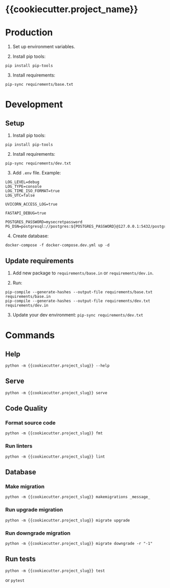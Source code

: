 # {{cookiecutter.project_name}}


# Production
1. Set up environment variables.

2. Install pip tools:
```
pip install pip-tools
```

3. Install requirements:
```
pip-sync requirements/base.txt
```


# Development
## Setup
1. Install pip tools:
```
pip install pip-tools
```

2. Install requirements:
```
pip-sync requirements/dev.txt
```

3. Add `.env` file. Example:
```
LOG_LEVEL=debug
LOG_TYPE=console
LOG_TIME_ISO_FORMAT=true
LOG_UTC=false

UVICORN_ACCESS_LOG=true

FASTAPI_DEBUG=true

POSTGRES_PASSWORD=mysecretpassword
PG_DSN=postgresql://postgres:${POSTGRES_PASSWORD}@127.0.0.1:5432/postgres
```

4. Create database:
```
docker-compose -f docker-compose.dev.yml up -d
```

## Update requirements
1. Add new package to `requirements/base.in` or `requirements/dev.in`.

2. Run:
```
pip-compile --generate-hashes --output-file requirements/base.txt requirements/base.in
pip-compile --generate-hashes --output-file requirements/dev.txt requirements/dev.in
```

3. Update your dev environment: `pip-sync requirements/dev.txt`


# Commands
## Help
```
python -m {{cookiecutter.project_slug}} --help
```

## Serve
```
python -m {{cookiecutter.project_slug}} serve
```

## Code Quality
### Format source code
```
python -m {{cookiecutter.project_slug}} fmt
```

### Run linters
```
python -m {{cookiecutter.project_slug}} lint
```

## Database
### Make migration
```
python -m {{cookiecutter.project_slug}} makemigrations _message_
```

### Run upgrade migration
```
python -m {{cookiecutter.project_slug}} migrate upgrade
```

### Run downgrade migration
```
python -m {{cookiecutter.project_slug}} migrate downgrade -r "-1"
```

## Run tests
```
python -m {{cookiecutter.project_slug}} test
```
or `pytest`